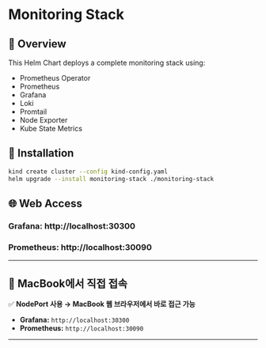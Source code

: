 # Monitoring Stack

## 📌 Overview

This Helm Chart deploys a complete monitoring stack using:

- Prometheus Operator
- Prometheus
- Grafana
- Loki
- Promtail
- Node Exporter
- Kube State Metrics

## 🚀 Installation

```bash
kind create cluster --config kind-config.yaml
helm upgrade --install monitoring-stack ./monitoring-stack
```

## 🌐 Web Access

### Grafana: http://localhost:30300

### Prometheus: http://localhost:30090

---

## 🎯 **MacBook에서 직접 접속**

✅ **NodePort 사용 → MacBook 웹 브라우저에서 바로 접근 가능**

- **Grafana:** `http://localhost:30300`
- **Prometheus:** `http://localhost:30090`

---